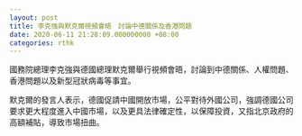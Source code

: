 ```yaml
---
layout: post
title: 李克強與默克爾視頻會晤　討論中德關係及香港問題
date: 2020-06-11 21:28:09.000000000 +08:00
categories: rthk
---
```


國務院總理李克強與德國總理默克爾舉行視頻會晤，討論到中德關係、人權問題、香港問題以及新型冠狀病毒等事宜。

默克爾的發言人表示，德國促請中國開放市場，公平對待外國公司，強調德國公司要求更大程度進入中國市場，以及更具法律確定性，以保障投資，又指北京政府的高額補貼，導致市場扭曲。
